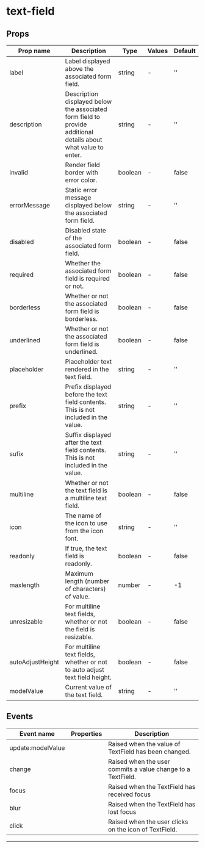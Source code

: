 # text-field

## Props

| Prop name        | Description                                                                                                    | Type    | Values | Default |
| ---------------- | -------------------------------------------------------------------------------------------------------------- | ------- | ------ | ------- |
| label            | Label displayed above the associated form field.                                                               | string  | -      | ''      |
| description      | Description displayed below the associated form field to provide additional details about what value to enter. | string  | -      | ''      |
| invalid          | Render field border with error color.                                                                          | boolean | -      | false   |
| errorMessage     | Static error message displayed below the associated form field.                                                | string  | -      | ''      |
| disabled         | Disabled state of the associated form field.                                                                   | boolean | -      | false   |
| required         | Whether the associated form field is required or not.                                                          | boolean | -      | false   |
| borderless       | Whether or not the associated form field is borderless.                                                        | boolean | -      | false   |
| underlined       | Whether or not the associated form field is underlined.                                                        | boolean | -      | false   |
| placeholder      | Placeholder text rendered in the text field.                                                                   | string  | -      | ''      |
| prefix           | Prefix displayed before the text field contents. This is not included in the value.                            | string  | -      | ''      |
| sufix            | Suffix displayed after the text field contents. This is not included in the value.                             | string  | -      | ''      |
| multiline        | Whether or not the text field is a multiline text field.                                                       | boolean | -      | false   |
| icon             | The name of the icon to use from the icon font.                                                                | string  | -      | ''      |
| readonly         | If true, the text field is readonly.                                                                           | boolean | -      | false   |
| maxlength        | Maximum length (number of characters) of value.                                                                | number  | -      | -1      |
| unresizable      | For multiline text fields, whether or not the field is resizable.                                              | boolean | -      | false   |
| autoAdjustHeight | For multiline text fields, whether or not to auto adjust text field height.                                    | boolean | -      | false   |
| modelValue       | Current value of the text field.                                                                               | string  | -      | ''      |

## Events

| Event name        | Properties | Description                                                 |
| ----------------- | ---------- | ----------------------------------------------------------- |
| update:modelValue |            | Raised when the value of TextField has been changed.        |
| change            |            | Raised when the user commits a value change to a TextField. |
| focus             |            | Raised when the TextField has received focus                |
| blur              |            | Raised when the TextField has lost focus                    |
| click             |            | Raised when the user clicks on the icon of TextField.       |

---
